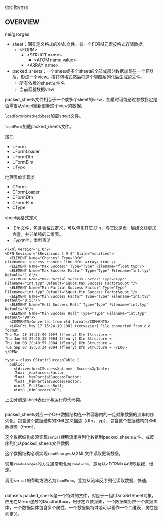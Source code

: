[doc license](../../LICENSE)

## OVERVIEW
nel/georges

* sheet：固有定义格式的XML文件，有一个FORM元素按格式存储数据。
  - \<FORM>
	  - \<STRUCT name>
	  	- \<ATOM name value>
	  - \<ARRAY name>	
* packed_sheets：一个sheet或多个sheet的全部或部分数据加载在一个容器后，形成一个view。按打包格式然后将这个容器系列化后生成的文件。
  - 所有依赖的sheet文件名
  - 当前容器数据view
  
packed_sheets文件相当于一个或多个sheet的view，加载时可能通过参数指定是否需要从sheet重新更新这个view的数据。

```loadFormNoPackedSheet```加载sheet文件。

```loadForm```加载packed_sheets文件。

接口
* UForm
* UFormLoader
* UFormDfn
* UFormElm
* UType

地理表单实现类
* CForm
* CFormLoader
* CFormDfn
* CFormElm
* CType

sheet表格式定义 
* .Dfn文件，包含表格式定义，可以包含其它.Dfn，与其说是表，层级文档更加合适，并非单纯的二维表。
* .Typ文件，类型声明
```
<?xml version="1.0"?>
<DFN Revision="$Revision: 1.9 $" State="modified">
  <ELEMENT Name="Chances" Type="Dfn" Filename="_success_chances_line.dfn" Array="true"/>
  <ELEMENT Name="Max Success" Type="Type" Filename="float.typ"/>
  <ELEMENT Name="Max Success Factor" Type="Type" Filename="int.typ" Default="1.0"/>
  <ELEMENT Name="Max Partial Success Factor" Type="Type" Filename="int.typ" Default="&quot;Max Success Factor&quot;"/>
  <ELEMENT Name="Min Partial Success Factor" Type="Type" Filename="int.typ" Default="&quot;Min Success Factor&quot;"/>
  <ELEMENT Name="Min Success Factor" Type="Type" Filename="int.typ" Default="0.55"/>
  <ELEMENT Name="Full Success Roll" Type="Type" Filename="int.typ" Default="0"/>
  <ELEMENT Name="Min Success Roll" Type="Type" Filename="int.typ" Default="90"/>
  <COMMENTS>Converted from old format</COMMENTS>
  <LOG>Fri May 17 15:24:10 2002 (corvazier) File converted from old format
Thu Mar 25 16:23:09 2004 (fleury) Dfn Structure =
Thu Jun 03 20:40:35 2004 (fleury) Dfn Structure =
Thu Jun 03 20:40:57 2004 (fleury) Dfn Structure =
Tue Sep 07 18:53:34 2004 (fleury) Dfn Structure = </LOG>
</DFN>
```
```
type = class CStaticSuccessTable {
  public:
    std::vector<CSuccessXpLine> _SuccessXpTable;
    float _MaxSuccessFactor;
    float _MaxPartialSuccessFactor;
    float _MinPartialSuccessFactor;
    uint8 _FullSuccessRoll;
    uint8 _MinSuccessRoll;
```
上面分别是sheet表设计与运行的代码类。	

##
packed_sheets对应一个C++数据结构在一种容器内的一组对象数据的流串的序列化，包含这个数据结构的XML定义描述（dfn，typ），包含这个数据结构的XML数据源（form）。

这个数据结构必须实现```serial```使用流串序列化数据到packed_sheets文件，或反序列化从packed_sheets文件数据

这个数据结构必须实现```readGeorges```从XML文件读取更新数据。

调用```readGeorges```的方法通常取名为```readForm```，意为从\<FORM>中读取数据，慢速。

调用```serial```的帮助方法名为```loadForm```，意为从流串反序列化读取数据，快速。

##
datasets.packed_sheets是一个特殊的文件，对应于一组CDataSetSheet对象，应用在Mirror服务的DataSetBase，用于定义数据集，一个数据集对应一个数据实体，一个数据实体包含多个属性。一个数据集特殊地可以看作一个二维表，属性是列定义。

